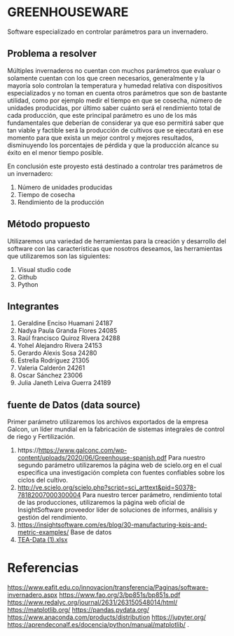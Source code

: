 # GREENHOUSEWARE
Software especializado en controlar parámetros para un invernadero.
## Problema a resolver
Múltiples invernaderos no cuentan con muchos parámetros que evaluar o solamente
cuentan con los que creen necesarios, generalmente y la mayoría solo controlan la
temperatura y humedad relativa con dispositivos especializados y no toman en cuenta
otros parámetros que son de bastante utilidad, como por ejemplo medir el tiempo en que
se cosecha, número de unidades producidas, por último saber cuánto será el rendimiento
total de cada producción, que este principal parámetro es uno de los más fundamentales
que deberían de considerar ya que eso permitirá saber que tan viable y factible será la
producción de cultivos que se ejecutará en ese momento para que exista un mejor control
y mejores resultados, disminuyendo los porcentajes de pérdida y que la
producción alcance su éxito en el menor tiempo posible.

En conclusión este proyesto está destinado a controlar tres parámetros de un invernadero:
1.  Número de unidades producidas
2.  Tiempo de cosecha
3. Rendimiento de la producción

## Método propuesto
Utilizaremos una variedad de herramientas para la creación y desarrollo del software con las características que nosotros deseamos, las herramientas que utilizaremos son las siguientes: 
1. Visual studio code
2. Github
3. Python

## Integrantes
1. Geraldine Enciso Huamani 24187
2. Nadya Paula Granda Flores 24085
3. Raúl francisco Quiroz Rivera 24288
4. Yohel Alejandro Rivera 24153 
5. Gerardo Alexis Sosa 24280 
6. Estrella Rodríguez 21305
7. Valeria Calderón 24261
8. Oscar Sánchez 23006
9. Julia Janeth Leiva Guerra 24189

## fuente de Datos (data source)
Primer parámetro utilizaremos los archivos exportados de la empresa Galcon, un líder mundial en la fabricación de sistemas integrales de control de riego y Fertilización.
1. https://https://www.galconc.com/wp-content/uploads/2020/06/Greenhouse-spanish.pdf
Para nuestro segundo parámetro utilizaremos la página web de scielo.org en el cual especifica una investigación completa con fuentes confiables sobre los ciclos del cultivo.
2. http://ve.scielo.org/scielo.php?script=sci_arttext&pid=S0378-78182007000300004
Para nuestro tercer parámetro, rendimiento total de las producciones, utilizaremos la página web oficial de InsightSoftware proveedor líder de soluciones de informes, análisis y gestión del rendimiento.
3. https://insightsoftware.com/es/blog/30-manufacturing-kpis-and-metric-examples/
Base de datos 
4. [TEA-Data (1).xlsx](https://alumnizamorano-my.sharepoint.com/:x:/g/personal/geraldine_enciso_est_zamorano_edu/EYNOPSRiDU1HmdUisRIXI_cBrz4NKmMio6PqF-jiah0auw?e=dd0bRA)

# Referencias
https://www.eafit.edu.co/innovacion/transferencia/Paginas/software-invernadero.aspx
https://www.fao.org/3/bp851s/bp851s.pdf
https://www.redalyc.org/journal/2631/263150548014/html/
https://matplotlib.org/
https://pandas.pydata.org/
https://www.anaconda.com/products/distribution
https://jupyter.org/
https://aprendeconalf.es/docencia/python/manual/matplotlib/
.
